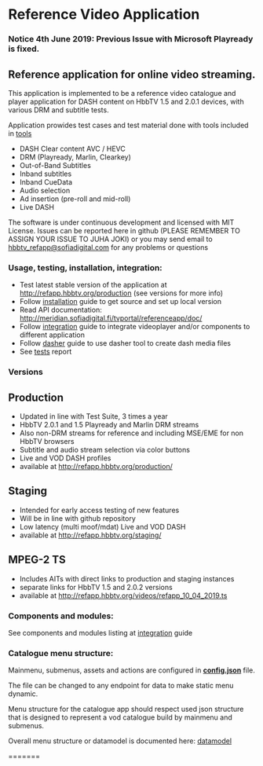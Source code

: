 # Reference Video Application

### Notice 4th June 2019: Previous Issue with Microsoft Playready is fixed. 

## Reference application for online video streaming.
This application is implemented to be a reference video catalogue and player application 
for DASH content on HbbTV 1.5 and 2.0.1 devices, with various DRM and subtitle tests. 

Application prowides test cases and test material done with tools included in [tools]
- DASH Clear content AVC / HEVC
- DRM (Playready, Marlin, Clearkey)
- Out-of-Band Subtitles
- Inband subtitles
- Inband CueData
- Audio selection
- Ad insertion (pre-roll and mid-roll)
- Live DASH



The software is under continuous development and licensed with MIT License.
Issues can be reported here in github (PLEASE REMEMBER TO ASSIGN YOUR ISSUE TO JUHA JOKI) or you may send email to hbbtv_refapp@sofiadigital.com
for any problems or questions

### Usage, testing, installation, integration:

 - Test latest stable version of the application at http://refapp.hbbtv.org/production (see versions for more info)
 - Follow [installation] guide to get source and set up local version
 - Read API documentation: http://meridian.sofiadigital.fi/tvportal/referenceapp/doc/
 - Follow [integration] guide to integrate videoplayer and/or components to different application
 - Follow [dasher] guide to use dasher tool to create dash media files
 - See [tests] report

### Versions

## Production
 - Updated in line with Test Suite, 3 times a year
 - HbbTV 2.0.1 and 1.5 Playready and Marlin DRM streams 
 - Also non-DRM streams for reference and including MSE/EME for non HbbTV browsers
 - Subtitle and audio stream selection via color buttons
 - Live and VOD DASH profiles
 - available at http://refapp.hbbtv.org/production/
 
 ## Staging
 - Intended for early access testing of new features
 - Will be in line with github repository
 - Low latency (multi moof/mdat) Live and VOD DASH
 - available at http://refapp.hbbtv.org/staging/
 
 ## MPEG-2 TS
 - Includes AITs with direct links to production and staging instances
 - separate links for HbbTV 1.5 and 2.0.2 versions
 - available at http://refapp.hbbtv.org/videos/refapp_10_04_2019.ts

### Components and modules:

See components and modules listing at [integration] guide


### Catalogue menu structure:

Mainmenu, submenus, assets and actions are configured in __[config.json]__ file. 

The file can be changed to any endpoint for data to make static menu dynamic.

Menu structure for the catalogue app should respect used json structure that 
is designed to represent a vod catalogue build by mainmenu and submenus. 

Overall menu structure or datamodel is documented here: [datamodel]




[//]: # (references)

[tools]: <https://github.com/HbbTV-Association/ReferenceApplication/tree/master/tools>
[integration]: <https://github.com/HbbTV-Association/ReferenceApplication/blob/master/doc/integration.md>
[installation]: <https://github.com/HbbTV-Association/ReferenceApplication/blob/master/doc/installation_testing.md>
[datamodel]: <https://github.com/HbbTV-Association/ReferenceApplication/blob/master/doc/datamodel.md>
[config.json]: <https://github.com/HbbTV-Association/ReferenceApplication/blob/master/src/catalogue/config.json>
[dasher]: <https://github.com/HbbTV-Association/ReferenceApplication/blob/master/doc/dasher.md>
[tests]: <https://github.com/HbbTV-Association/ReferenceApplication/blob/master/doc/refapp_test.txt>
=======

